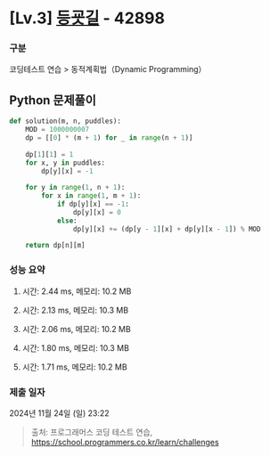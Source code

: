 # [Lv.3] [등굣길](https://school.programmers.co.kr/learn/courses/30/lessons/42898?language=python3) - 42898 

### 구분

코딩테스트 연습 > 동적계획법（Dynamic Programming）

## Python 문제풀이

```py
def solution(m, n, puddles):
    MOD = 1000000007    
    dp = [[0] * (m + 1) for _ in range(n + 1)]           
    
    dp[1][1] = 1
    for x, y in puddles:
        dp[y][x] = -1
        
    for y in range(1, n + 1):
        for x in range(1, m + 1):
            if dp[y][x] == -1:
                dp[y][x] = 0
            else:
                dp[y][x] += (dp[y - 1][x] + dp[y][x - 1]) % MOD
    
    return dp[n][m]
```

### 성능 요약

1. 시간: 2.44 ms, 메모리: 10.2 MB

2. 시간: 2.13 ms, 메모리: 10.3 MB
3. 시간: 2.06 ms, 메모리: 10.2 MB
4. 시간: 1.80 ms, 메모리: 10.3 MB
5. 시간: 1.71 ms, 메모리: 10.2 MB

### 제출 일자

2024년 11월 24일 (일) 23:22

> 출처: 프로그래머스 코딩 테스트 연습, https://school.programmers.co.kr/learn/challenges